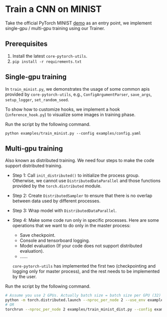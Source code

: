 # Train a CNN on MINIST

Take the official PyTorch MINIST [demo](https://github.com/pytorch/examples/edit/main/mnist/main.py) as an entry point, we implement single-gpu / multi-gpu training using our Trainer.

## Prerequisites

1. Install the latest `core-pytorch-utils`.
2. `pip install -r requirements.txt`

## Single-gpu training

In `train_minist.py`, we demonstrates the usage of some common apis provided by `core-pytorch-utils`, e.g., `ConfigArgumentParser`, `save_args`, `setup_logger`, `set_random_seed`.

To show how to customize hooks, we implement a hook (`inference_hook.py`) to visualize some images in training phase.

Run the script by the following command.

```
python examples/train_minist.py --config examples/config.yaml
```

## Multi-gpu training

Also known as distributed training. We need four steps to make the code support distributed training.

- Step 1: Call `init_distributed()` to initialize the process group. Otherwise, we cannot use `DistributedDataParallel` and those functions provided by the `torch.distributed` module.
- Step 2: Create `DistributedSampler` to ensure that there is no overlap between data used by different processes.
- Step 3: Wrap model with `DistributedDataParallel`.
- Step 4: Make some code run only in specific processes. Here are some operations that we want to do only in the master process:
   - Save checkpoint.
   - Console and tensorboard logging.
   - Model evaluation (If your code does not support distributed evaluation).
   - ......

   `core-pytorch-utils` has implemented the first two (checkpointing and logging only for master process), and the rest needs to be implemented by the user.

Run the script by the following command.

```bash
# Assume you use 2 GPUs. Actually batch size = batch size per GPU (32) * number of GPUs (2) = 64
python -m torch.distributed.launch --nproc_per_node 2 --use_env examples/train_minist_dist.py --config examples/config.yaml --batch-size 32
# OR
torchrun --nproc_per_node 2 examples/train_minist_dist.py --config examples/config.yaml --batch-size 32
```